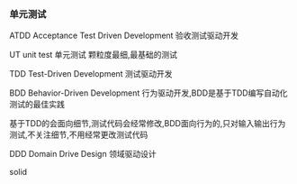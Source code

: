 ### 单元测试

ATDD  Acceptance Test Driven Development   验收测试驱动开发

UT   unit test  单元测试  颗粒度最细,最基础的测试

TDD   Test-Driven Development  测试驱动开发

BDD Behavior-Driven Development    行为驱动开发,BDD是基于TDD编写自动化测试的最佳实践

基于TDD的会面向细节,测试代码会经常修改,BDD面向行为的,只对输入输出行为测试,不关注细节,不用经常更改测试代码

DDD  Domain Drive Design 领域驱动设计





solid